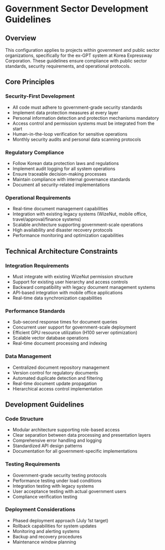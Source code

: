 # Government Sector Development Guidelines

## Overview
This configuration applies to projects within government and public sector organizations, specifically for the ex-GPT system at Korea Expressway Corporation. These guidelines ensure compliance with public sector standards, security requirements, and operational protocols.

## Core Principles

### Security-First Development
- All code must adhere to government-grade security standards
- Implement data protection measures at every layer
- Personal information detection and protection mechanisms mandatory
- Access control and permission systems must be integrated from the start
- Human-in-the-loop verification for sensitive operations
- Monthly security audits and personal data scanning protocols

### Regulatory Compliance
- Follow Korean data protection laws and regulations
- Implement audit logging for all system operations
- Ensure traceable decision-making processes
- Maintain compliance with internal governance standards
- Document all security-related implementations

### Operational Requirements
- Real-time document management capabilities
- Integration with existing legacy systems (WizeNut, mobile office, travel/approval/finance systems)
- Scalable architecture supporting government-scale operations
- High availability and disaster recovery protocols
- Performance monitoring and optimization capabilities

## Technical Architecture Constraints

### Integration Requirements
- Must integrate with existing WizeNut permission structure
- Support for existing user hierarchy and access controls
- Backward compatibility with legacy document management systems
- API-based integration with mobile office applications
- Real-time data synchronization capabilities

### Performance Standards
- Sub-second response times for document queries
- Concurrent user support for government-scale deployment
- Efficient GPU resource utilization (H100 server optimization)
- Scalable vector database operations
- Real-time document processing and indexing

### Data Management
- Centralized document repository management
- Version control for regulatory documents
- Automated duplicate detection and filtering
- Real-time document update propagation
- Hierarchical access control implementation

## Development Guidelines

### Code Structure
- Modular architecture supporting role-based access
- Clear separation between data processing and presentation layers
- Comprehensive error handling and logging
- Standardized API design patterns
- Documentation for all government-specific implementations

### Testing Requirements
- Government-grade security testing protocols
- Performance testing under load conditions
- Integration testing with legacy systems
- User acceptance testing with actual government users
- Compliance verification testing

### Deployment Considerations
- Phased deployment approach (July 1st target)
- Rollback capabilities for system updates
- Monitoring and alerting systems
- Backup and recovery procedures
- Maintenance window planning
